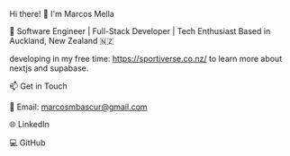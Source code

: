 Hi there! 👋 I'm Marcos Mella

🚀 Software Engineer | Full-Stack Developer | Tech Enthusiast
 Based in Auckland, New Zealand 🇳🇿

 developing in my free time: https://sportiverse.co.nz/
 to learn more about nextjs and supabase.
<!--
**marcosmella/marcosmella** is a ✨ _special_ ✨ repository because its `README.md` (this file) appears on your GitHub profile.

Here are some ideas to get you started:

- 🔭 I’m currently working on ...
- 🌱 I’m currently learning ...
- 👯 I’m looking to collaborate on ...
- 🤔 I’m looking for help with ...
- 💬 Ask me about ...
- 📫 How to reach me: ...
- 😄 Pronouns: ...
- ⚡ Fun fact: ...
-->
📫 Get in Touch

📧 Email: marcosmbascur@gmail.com

🌐 LinkedIn

💻 GitHub
